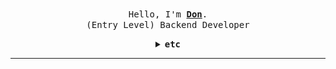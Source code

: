 <p align="center">
  <br>
  <samp>
    Hello, I'm <b><a rel="nofollow noopener noreferrer" target="_blank" href="https://github.com/glided">Don</a></b>.
    <br>(Entry Level) Backend Developer<br>

</samp>


<details align="center">

<summary> <b> <samp> etc </samp></b></summary>
<samp>
 <b><h2 style="color: #fc6203">M O R E I N F O  &nbsp;  !</h2> </b>

<img src="https://raw.githubusercontent.com/TanZng/TanZng/master/assets/bonefire.gif" width="200"/>


<p align="center">
  &nbsp; 
  <a rel="nofollow noopener noreferrer" target="_blank" href="https://www.youtube.com/channel/UCwB_XYIEyVJRVzxrWX6aKlw">
  <img src="https://raw.githubusercontent.com/TanZng/TanZng/master/assets/youtube.png" width="30px" alt="YouTube"></a>
  &nbsp
</p> 


</samp>
</details>

----
